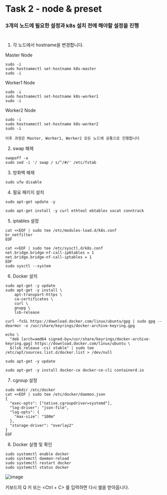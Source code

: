 # Task 2 - node & preset  

### 3개의 노드에 필요한 설정과 k8s 설치 전에 해야할 설정을 진행
#
1. 각 노드에서 hostname을 변경합니다.

Master Node
```
sudo -i
sudo hostnamectl set-hostname k8s-master
sudo -i
```
Worker1 Node
```
sudo -i
sudo hostnamectl set-hostname k8s-worker1
sudo -i
```
Worker2 Node
```
sudo -i
sudo hostnamectl set-hostname k8s-worker2
sudo -i
```


`이후 과정은 Master, Worker1, Worker2 모든 노드에 공통으로 진행합니다`

2. swap 해제
```
swapoff -a
sudo sed -i '/ swap / s/^/#/' /etc/fstab
```

3. 방화벽 해제
```
sudo ufw disable
```

4. 필요 패키지 설치
```
sudo apt-get update -y
```
```
sudo apt-get install -y curl ethtool ebtables socat conntrack
```

5. iptables 설정
```
cat <<EOF | sudo tee /etc/modules-load.d/k8s.conf
br_netfilter
EOF

cat <<EOF | sudo tee /etc/sysctl.d/k8s.conf
net.bridge.bridge-nf-call-ip6tables = 1
net.bridge.bridge-nf-call-iptables = 1
EOF
sudo sysctl --system
```

6. Docker 설치
```
sudo apt-get -y update
sudo apt-get -y install \
    apt-transport-https \
    ca-certificates \
    curl \
    gnupg \
    lsb-release
```
```
curl -fsSL https://download.docker.com/linux/ubuntu/gpg | sudo gpg --dearmor -o /usr/share/keyrings/docker-archive-keyring.gpg
```
```
echo \
  "deb [arch=amd64 signed-by=/usr/share/keyrings/docker-archive-keyring.gpg] https://download.docker.com/linux/ubuntu \
  $(lsb_release -cs) stable" | sudo tee /etc/apt/sources.list.d/docker.list > /dev/null
```
```
sudo apt-get -y update
```
```
sudo apt-get -y install docker-ce docker-ce-cli containerd.io
```

7. cgroup 설정
```
sudo mkdir /etc/docker
cat <<EOF | sudo tee /etc/docker/daemon.json
{
  "exec-opts": ["native.cgroupdriver=systemd"],
  "log-driver": "json-file",
  "log-opts": {
    "max-size": "100m"
  },
  "storage-driver": "overlay2"
}
EOF
```

8. Docker 실행 및 확인
```
sudo systemctl enable docker
sudo systemctl daemon-reload
sudo systemctl restart docker
sudo systemctl status docker
```
![image](https://user-images.githubusercontent.com/92773629/137876933-cb530415-d5f5-4440-91fc-66f1e13c10d8.png)

키보드의 Q 키 또는 <Ctrl + C> 를 입력하면 다시 쉘을 받아옵니다.
